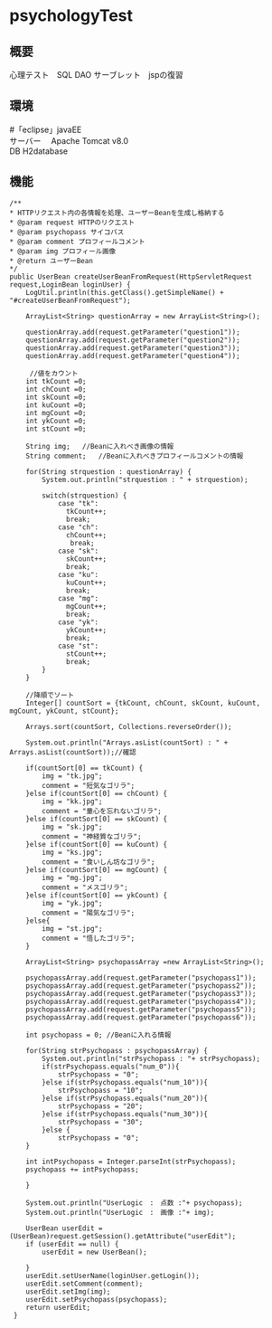 # psychologyTest
## 概要<br>
心理テスト　SQL DAO サーブレット　jspの復習

## 環境<br>
#「eclipse」javaEE<br>
サーバー　 Apache Tomcat v8.0<br>
DB H2database<br>

## 機能<br>


	/**
	* HTTPリクエスト内の各情報を処理、ユーザーBeanを生成し格納する
	* @param request HTTPのリクエスト
	* @param psychopass サイコパス
	* @param comment プロフィールコメント
	* @param img プロフィール画像
	* @return ユーザーBean
	*/
	public UserBean createUserBeanFromRequest(HttpServletRequest request,LoginBean loginUser) {
		LogUtil.println(this.getClass().getSimpleName() + "#createUserBeanFromRequest");

		ArrayList<String> questionArray = new ArrayList<String>();

		questionArray.add(request.getParameter("question1"));
		questionArray.add(request.getParameter("question2"));
		questionArray.add(request.getParameter("question3"));
		questionArray.add(request.getParameter("question4"));

		 //値をカウント
		int tkCount =0;
		int chCount =0;
		int skCount =0;
		int kuCount =0;
		int mgCount =0;
		int ykCount =0;
		int stCount =0;

		String img;   //Beanに入れべき画像の情報
		String comment;   //Beanに入れべきプロフィールコメントの情報

		for(String strquestion : questionArray) {
			System.out.println("strquestion : " + strquestion);

			switch(strquestion) {
			    case "tk":
			      tkCount++;
			      break;
			    case "ch":
			      chCount++;
			       break;
			    case "sk":
			      skCount++;
			      break;
			    case "ku":
			      kuCount++;
			      break;
			    case "mg":
			      mgCount++;
			      break;
			    case "yk":
			      ykCount++;
			      break;
			    case "st":
			      stCount++;
			      break;
			}
		}

		//降順でソート
		Integer[] countSort = {tkCount, chCount, skCount, kuCount, mgCount, ykCount, stCount};

		Arrays.sort(countSort, Collections.reverseOrder());

		System.out.println("Arrays.asList(countSort) : " + Arrays.asList(countSort));//確認

		if(countSort[0] == tkCount) {
			img = "tk.jpg";
			comment = "短気なゴリラ";
		}else if(countSort[0] == chCount) {
			img = "kk.jpg";
			comment = "童心を忘れないゴリラ";
		}else if(countSort[0] == skCount) {
			img = "sk.jpg";
			comment = "神経質なゴリラ";
		}else if(countSort[0] == kuCount) {
			img = "ks.jpg";
			comment = "食いしん坊なゴリラ";
		}else if(countSort[0] == mgCount) {
			img = "mg.jpg";
			comment = "メスゴリラ";
		}else if(countSort[0] == ykCount) {
			img = "yk.jpg";
			comment = "陽気なゴリラ";
		}else{
			img = "st.jpg";
			comment = "悟したゴリラ";
		}

		ArrayList<String> psychopassArray =new ArrayList<String>();

		psychopassArray.add(request.getParameter("psychopass1"));
		psychopassArray.add(request.getParameter("psychopass2"));
		psychopassArray.add(request.getParameter("psychopass3"));
		psychopassArray.add(request.getParameter("psychopass4"));
		psychopassArray.add(request.getParameter("psychopass5"));
		psychopassArray.add(request.getParameter("psychopass6"));

		int psychopass = 0; //Beanに入れる情報

		for(String strPsychopass : psychopassArray) {
			System.out.println("strPsychopass : "+ strPsychopass);
			if(strPsychopass.equals("num_0")){
				strPsychopass = "0";
			}else if(strPsychopass.equals("num_10")){
				strPsychopass = "10";
			}else if(strPsychopass.equals("num_20")){
				strPsychopass = "20";
			}else if(strPsychopass.equals("num_30")){
				strPsychopass = "30";
			}else {
				strPsychopass = "0";
		}

		int intPsychopass = Integer.parseInt(strPsychopass);
		psychopass += intPsychopass;

		}

		System.out.println("UserLogic　:　点数 :"+ psychopass);
		System.out.println("UserLogic　:　画像 :"+ img);

		UserBean userEdit = (UserBean)request.getSession().getAttribute("userEdit");
		if (userEdit == null) {
			userEdit = new UserBean();

		}
		userEdit.setUserName(loginUser.getLogin());
		userEdit.setComment(comment);
		userEdit.setImg(img);
		userEdit.setPsychopass(psychopass);
		return userEdit;
	 }

###
###
